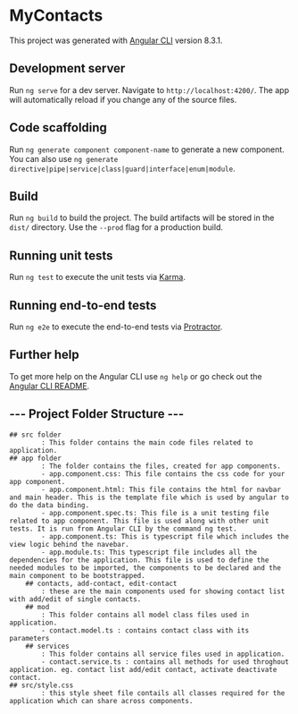 # MyContacts
This project was generated with [Angular CLI](https://github.com/angular/angular-cli) version 8.3.1.

## Development server
Run `ng serve` for a dev server. Navigate to `http://localhost:4200/`. The app will automatically reload if you change any of the source files.

## Code scaffolding
Run `ng generate component component-name` to generate a new component. You can also use `ng generate directive|pipe|service|class|guard|interface|enum|module`.

## Build
Run `ng build` to build the project. The build artifacts will be stored in the `dist/` directory. Use the `--prod` flag for a production build.

## Running unit tests
Run `ng test` to execute the unit tests via [Karma](https://karma-runner.github.io).

## Running end-to-end tests
Run `ng e2e` to execute the end-to-end tests via [Protractor](http://www.protractortest.org/).

## Further help
To get more help on the Angular CLI use `ng help` or go check out the [Angular CLI README](https://github.com/angular/angular-cli/blob/master/README.md).



## --- Project Folder Structure ---

    ## src folder
            : This folder contains the main code files related to application.
    ## app folder
            : The folder contains the files, created for app components.
            - app.component.css: This file contains the css code for your app component.
            - app.component.html: This file contains the html for navbar and main header. This is the template file which is used by angular to do the data binding.
            - app.component.spec.ts: This file is a unit testing file related to app component. This file is used along with other unit tests. It is run from Angular CLI by the command ng test.
            - app.component.ts: This is typescript file which includes the view logic behind the navebar.
            - app.module.ts: This typescript file includes all the dependencies for the application. This file is used to define the needed modules to be imported, the components to be declared and the main component to be bootstrapped.
        ## contacts, add-contact, edit-contact 
            : these are the main components used for showing contact list with add/edit of single contacts.
        ## mod
            : This folder contains all model class files used in application.
            - contact.model.ts : contains contact class with its parameters
        ## services
            : This folder contains all service files used in application.
            - contact.service.ts : contains all methods for used throghout application. eg. contact list add/edit contact, activate deactivate contact.
    ## src/style.css 
            : this style sheet file contails all classes required for the application which can share across components. 

        